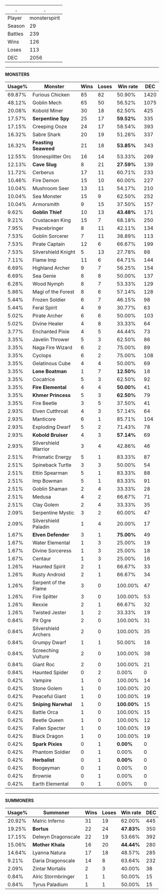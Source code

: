 .|.
|-|-
Player|monsterspirit
Season|29
Battles|239
Wins|126
Loses|113
DEC|2056

---
**MONSTERS**

Usage%|Monster|Wins|Loses|Win rate|DEC|
-|-|-|-|-|-|
69.87%|Furious Chicken|85|82|50.90%|1420|
48.12%|Goblin Mech|65|50|56.52%|1075|
20.08%|Kobold Miner|30|18|62.50%|425|
17.57%|**Serpentine Spy**|25|17|**59.52%**|335|
17.15%|Creeping Ooze|24|17|58.54%|393|
16.32%|Sabre Shark|20|19|51.28%|337|
16.32%|**Feasting Seaweed**|21|18|**53.85%**|343|
12.55%|Stonesplitter Orc|16|14|53.33%|269|
12.13%|**Cave Slug**|8|21|**27.59%**|139|
11.72%|Cerberus|17|11|60.71%|233|
10.46%|Fire Demon|15|10|60.00%|227|
10.04%|Mushroom Seer|13|11|54.17%|210|
10.04%|Sea Monster|15|9|62.50%|252|
10.04%|Armorsmith|9|15|37.50%|157|
9.62%|**Goblin Thief**|10|13|**43.48%**|171|
9.21%|Crustacean King|15|7|68.18%|250|
7.95%|Peacebringer|8|11|42.11%|134|
7.53%|Goblin Sorcerer|7|11|38.89%|113|
7.53%|Pirate Captain|12|6|66.67%|199|
7.53%|Silvershield Knight|5|13|27.78%|88|
7.11%|Flame Imp|11|6|64.71%|144|
6.69%|Highland Archer|9|7|56.25%|154|
6.69%|Sea Genie|8|8|50.00%|137|
6.28%|Wood Nymph|8|7|53.33%|129|
5.86%|Magi of the Forest|8|6|57.14%|128|
5.44%|Frozen Soldier|6|7|46.15%|98|
5.44%|Feral Spirit|4|9|30.77%|63|
5.02%|Pirate Archer|6|6|50.00%|103|
5.02%|Divine Healer|4|8|33.33%|64|
3.77%|Enchanted Pixie|4|5|44.44%|73|
3.35%|Javelin Thrower|5|3|62.50%|86|
3.35%|Naga Fire Wizard|6|2|75.00%|89|
3.35%|Cyclops|6|2|75.00%|108|
3.35%|Gelatinous Cube|4|4|50.00%|69|
3.35%|**Lone Boatman**|1|7|**12.50%**|18|
3.35%|Cocatrice|5|3|62.50%|92|
3.35%|**Fire Elemental**|4|4|**50.00%**|41|
3.35%|**Khmer Princess**|5|3|**62.50%**|79|
3.35%|Fire Beetle|3|5|37.50%|41|
2.93%|Elven Cutthroat|4|3|57.14%|64|
2.93%|Manticore|6|1|85.71%|104|
2.93%|Exploding Dwarf|5|2|71.43%|78|
2.93%|**Kobold Bruiser**|4|3|**57.14%**|69|
2.93%|Silvershield Warrior|3|4|42.86%|46|
2.51%|Prismatic Energy|5|1|83.33%|87|
2.51%|Spineback Turtle|3|3|50.00%|54|
2.51%|Ettin Spearman|5|1|83.33%|88|
2.51%|Imp Bowman|5|1|83.33%|91|
2.51%|Goblin Shaman|2|4|33.33%|28|
2.51%|Medusa|4|2|66.67%|71|
2.51%|Clay Golem|2|4|33.33%|35|
2.09%|Serpentine Mystic|3|2|60.00%|47|
2.09%|Silvershield Paladin|1|4|20.00%|17|
1.67%|**Elven Defender**|3|1|**75.00%**|49|
1.67%|Water Elemental|1|3|25.00%|19|
1.67%|Divine Sorceress|1|3|25.00%|18|
1.67%|Centaur|1|3|25.00%|16|
1.26%|Haunted Spirit|2|1|66.67%|33|
1.26%|Rusty Android|2|1|66.67%|34|
1.26%|Serpent of the Flame|3|0|100.00%|47|
1.26%|Fire Spitter|3|0|100.00%|53|
1.26%|Rexxie|2|1|66.67%|32|
1.26%|Twisted Jester|1|2|33.33%|19|
0.84%|Pit Ogre|2|0|100.00%|31|
0.84%|Silvershield Archers|2|0|100.00%|35|
0.84%|Grumpy Dwarf|1|1|50.00%|16|
0.84%|Screeching Vulture|2|0|100.00%|38|
0.84%|Giant Roc|2|0|100.00%|21|
0.84%|Haunted Spider|0|2|0.00%|0|
0.42%|Vampire|1|0|100.00%|14|
0.42%|Stone Golem|1|0|100.00%|20|
0.42%|Peaceful Giant|1|0|100.00%|19|
0.42%|**Sniping Narwhal**|1|0|**100.00%**|15|
0.42%|Battle Orca|1|0|100.00%|15|
0.42%|Beetle Queen|1|0|100.00%|12|
0.42%|Fallen Specter|1|0|100.00%|19|
0.42%|Black Dragon|1|0|100.00%|19|
0.42%|**Spark Pixies**|0|1|**0.00%**|0|
0.42%|Phantom Soldier|0|1|0.00%|0|
0.42%|**Herbalist**|0|1|**0.00%**|0|
0.42%|Boogeyman|0|1|0.00%|0|
0.42%|Brownie|0|1|0.00%|0|
0.42%|Earth Elemental|0|1|0.00%|0|

---
**SUMMONERS**

Usage%|Summoner|Wins|Loses|Win rate|DEC|
-|-|-|-|-|-|
20.92%|Malric Inferno|31|19|62.00%|445|
19.25%|**Bortus**|22|24|**47.83%**|350|
17.15%|Delwyn Dragonscale|22|19|53.66%|392|
15.06%|**Mother Khala**|16|20|**44.44%**|280|
14.64%|Lyanna Natura|17|18|48.57%|285|
9.21%|Daria Dragonscale|14|8|63.64%|232|
2.09%|Zintar Mortalis|2|3|40.00%|38|
0.84%|Alric Stormbringer|1|1|50.00%|15|
0.84%|Tyrus Paladium|1|1|50.00%|15|
